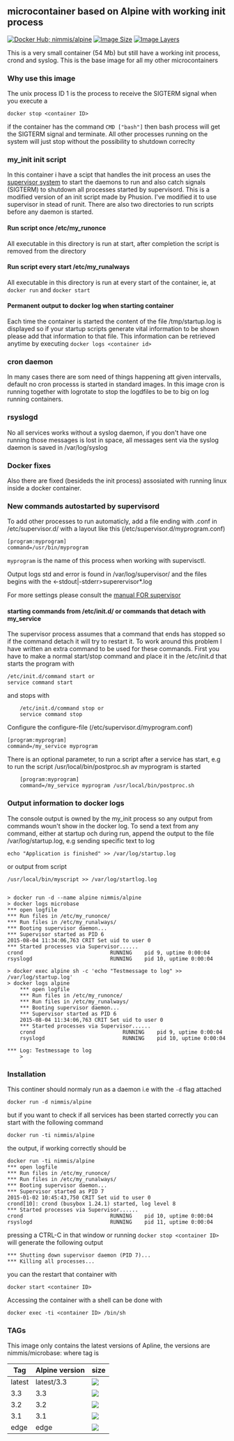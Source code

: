 ## microcontainer based on Alpine with working init process
 [![Docker Hub; nimmis/alpine](https://img.shields.io/badge/dockerhub-nimmis%2Falpine-green.svg)](https://registry.hub.docker.com/u/nimmis/alpine) [![Image Size](https://img.shields.io/imagelayers/image-size/nimmis/alpine/latest.svg)](https://imagelayers.io/?images=nimmis/alpine:latest) [![Image Layers](https://img.shields.io/imagelayers/layers/nimmis/alpine/latest.svg)](https://imagelayers.io/?images=nimmis/alpine:latest)

This is a very small container (54 Mb) but still have a working init process, crond and syslog. This is the base image for all my other microcontainers

### Why use this image

The unix process ID 1 is the process to receive the SIGTERM signal when you execute a 

	docker stop <container ID>

if the container has the command `CMD ["bash"]` then bash process will get the SIGTERM signal and terminate.
All other processes running on the system will just stop without the possibility to shutdown correclty

### my_init init script

In this container i have a scipt that handles the init process an uses the [supervisor system](http://supervisord.org/index.html) to start
the daemons to run and also catch signals (SIGTERM) to shutdown all processes started by supervisord. This is a modified version of
an init script made by Phusion. I've modified it to use supervisor in stead of runit. There are also two directories to run scripts
before any daemon is started.

#### Run script once /etc/my_runonce

All executable in this directory is run at start, after completion the script is removed from the directory

#### Run script every start /etc/my_runalways

All executable in this directory is run at every start of the container, ie, at `docker run` and `docker start`

#### Permanent output to docker log when starting container

Each time the container is started the content of the file /tmp/startup.log is displayed so if your startup scripts generate 
vital information to be shown please add that information to that file. This information can be retrieved anytime by
executing `docker logs <container id>`

### cron daemon

In many cases there are som need of things happening att given intervalls, default no cron processs is started
in standard images. In this image cron is running together with logrotate to stop the logdfiles to be
to big on log running containers.

### rsyslogd

No all services works without a syslog daemon, if you don't have one running those messages is lost in space,
all messages sent via the syslog daemon is saved in /var/log/syslog

### Docker fixes 

Also there are fixed (besideds the init process) assosiated with running linux inside a docker container.

### New commands autostarted by supervisord

To add other processes to run automaticly, add a file ending with .conf  in /etc/supervisor.d/ 
with a layout like this (/etc/supervisor.d/myprogram.conf) 

	[program:myprogram]
	command=/usr/bin/myprogram

`myprogram` is the name of this process when working with supervisctl.

Output logs std and error is found in /var/log/supervisor/ and the files begins with the <defined name><-stdout|-stderr>superervisor*.log

For more settings please consult the [manual FOR supervisor](http://supervisord.org/configuration.html#program-x-section-settings)

#### starting commands from /etc/init.d/ or commands that detach with my_service

The supervisor process assumes that a command that ends has stopped so if the command detach it will try to restart it. To work around this
problem I have written an extra command to be used for these commands. First you have to make a normal start/stop command and place it in
the /etc/init.d that starts the program with

	/etc/init.d/command start or
	service command start

and stops with

        /etc/init.d/command stop or
        service command stop

Configure the configure-file (/etc/supervisor.d/myprogram.conf)

	[program:myprogram]
	command=/my_service myprogram

There is an optional parameter, to run a script after a service has start, e.g to run the script /usr/local/bin/postproc.sh av myprogram is started

        [program:myprogram]
        command=/my_service myprogram /usr/local/bin/postproc.sh

### Output information to docker logs

The console output is owned by the my_init process so any output from commands woun't show in the docker log. To send a text from any command, either
at startup och during run, append the output to the file /var/log/startup.log, e.g sending specific text to log

	echo "Application is finished" >> /var/log/startup.log

or output from script

	/usr/local/bin/myscript >> /var/log/startlog.log


	> docker run -d --name alpine nimmis/alpine
	> docker logs microbase
	*** open logfile
	*** Run files in /etc/my_runonce/
	*** Run files in /etc/my_runalways/
	*** Booting supervisor daemon...
	*** Supervisor started as PID 6
	2015-08-04 11:34:06,763 CRIT Set uid to user 0
	*** Started processes via Supervisor......
	crond                            RUNNING    pid 9, uptime 0:00:04
	rsyslogd                         RUNNING    pid 10, uptime 0:00:04

	> docker exec alpine sh -c 'echo "Testmessage to log" >> /var/log/startup.log'
	> docker logs alpine
        *** open logfile
        *** Run files in /etc/my_runonce/
        *** Run files in /etc/my_runalways/
        *** Booting supervisor daemon...
        *** Supervisor started as PID 6
        2015-08-04 11:34:06,763 CRIT Set uid to user 0
        *** Started processes via Supervisor......
        crond                            RUNNING    pid 9, uptime 0:00:04
        rsyslogd                         RUNNING    pid 10, uptime 0:00:04

	*** Log: Testmessage to log
        >

### Installation

This continer should normaly run as a daemon i.e with the `-d` flag attached

	docker run -d nimmis/alpine

but if you want to check if all services has been started correctly you can start with the following command

	docker run -ti nimmis/alpine

the output, if working correctly should be

	docker run -ti nimmis/alpine
	*** open logfile
	*** Run files in /etc/my_runonce/
	*** Run files in /etc/my_runalways/
	*** Booting supervisor daemon...
	*** Supervisor started as PID 7
	2015-01-02 10:45:43,750 CRIT Set uid to user 0
	crond[10]: crond (busybox 1.24.1) started, log level 8
	*** Started processes via Supervisor......
	crond                            RUNNING    pid 10, uptime 0:00:04
	rsyslogd                         RUNNING    pid 11, uptime 0:00:04

pressing a CTRL-C in that window  or running `docker stop <container ID>` will generate the following output

	*** Shutting down supervisor daemon (PID 7)...
	*** Killing all processes...

you can the restart that container with 

	docker start <container ID>

Accessing the container with a shell can be done with

	docker exec -ti <container ID> /bin/sh

### TAGs

This image only contains the latest versions of Apline, the versions are
nimmis/microbase:<tag> where tag is

| Tag    | Alpine version | size |
| ------ | -------------- | ---- |
| latest |  latest/3.3    | [![](https://badge.imagelayers.io/nimmis/alpine:latest.svg)](https://imagelayers.io/?images=nimmis/alpine:latest) | 
| 3.3    |  3.3           | [![](https://badge.imagelayers.io/nimmis/alpine:3.3.svg)](https://imagelayers.io/?images=nimmis/alpine:3.3) |
| 3.2    |  3.2           | [![](https://badge.imagelayers.io/nimmis/alpine:3.2.svg)](https://imagelayers.io/?images=nimmis/alpine:3.2) |
| 3.1    |  3.1           | [![](https://badge.imagelayers.io/nimmis/alpine:3.1.svg)](https://imagelayers.io/?images=nimmis/alpine:3.1) |
| edge   |  edge          | [![](https://badge.imagelayers.io/nimmis/alpine:edge.svg)](https://imagelayers.io/?images=nimmis/alpine:edge) |
